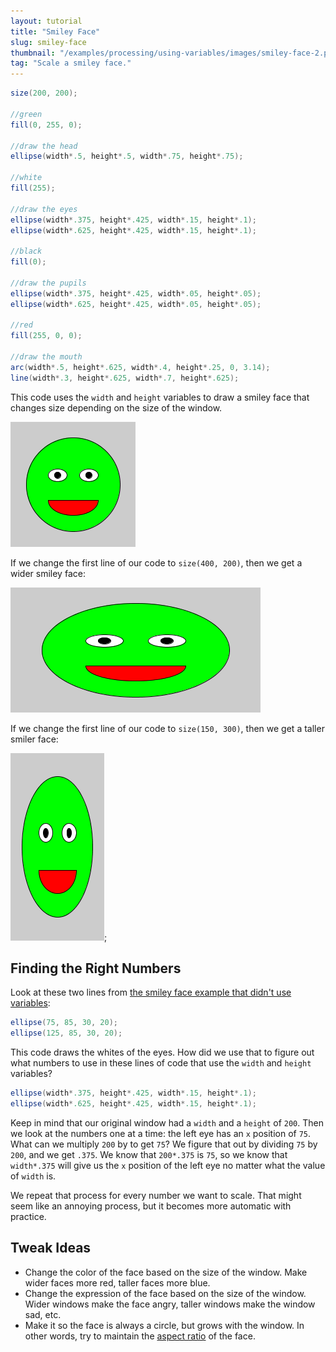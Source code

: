 ```yaml
---
layout: tutorial
title: "Smiley Face"
slug: smiley-face
thumbnail: "/examples/processing/using-variables/images/smiley-face-2.png"
tag: "Scale a smiley face."
---
```


```java
size(200, 200);

//green
fill(0, 255, 0);

//draw the head
ellipse(width*.5, height*.5, width*.75, height*.75);

//white
fill(255);

//draw the eyes
ellipse(width*.375, height*.425, width*.15, height*.1);
ellipse(width*.625, height*.425, width*.15, height*.1);

//black
fill(0);

//draw the pupils
ellipse(width*.375, height*.425, width*.05, height*.05);
ellipse(width*.625, height*.425, width*.05, height*.05);

//red
fill(255, 0, 0);

//draw the mouth
arc(width*.5, height*.625, width*.4, height*.25, 0, 3.14);
line(width*.3, height*.625, width*.7, height*.625);
```

This code uses the `width` and `height` variables to draw a smiley face that changes size depending on the size of the window.

![smiley face](/examples/processing/using-variables/images/smiley-face-1.png)

If we change the first line of our code to `size(400, 200)`, then we get a wider smiley face:

![wider smiley face](/examples/processing/using-variables/images/smiley-face-2.png)

If we change the first line of our code to `size(150, 300)`, then we get a taller smiler face:

![taller smiley face](/examples/processing/using-variables/images/smiley-face-3.png);

## Finding the Right Numbers

Look at these two lines from [the smiley face example that didn't use variables](/examples/processing/calling-functions/smiley-face):

```java
ellipse(75, 85, 30, 20);
ellipse(125, 85, 30, 20);
```

This code draws the whites of the eyes. How did we use that to figure out what numbers to use in these lines of code that use the `width` and `height` variables?

```java
ellipse(width*.375, height*.425, width*.15, height*.1);
ellipse(width*.625, height*.425, width*.15, height*.1);
```

Keep in mind that our original window had a `width` and a `height` of `200`. Then we look at the numbers one at a time: the left eye has an `x` position of `75`. What can we multiply `200` by to get `75`? We figure that out by dividing `75` by `200`, and we get `.375`. We know that `200*.375` is `75`, so we know that `width*.375` will give us the `x` position of the left eye no matter what the value of `width` is.

We repeat that process for every number we want to scale. That might seem like an annoying process, but it becomes more automatic with practice.

## Tweak Ideas

- Change the color of the face based on the size of the window. Make wider faces more red, taller faces more blue.
- Change the expression of the face based on the size of the window. Wider windows make the face angry, taller windows make the window sad, etc.
- Make it so the face is always a circle, but grows with the window. In other words, try to maintain the [aspect ratio](https://en.wikipedia.org/wiki/Aspect_ratio_(image)) of the face.
